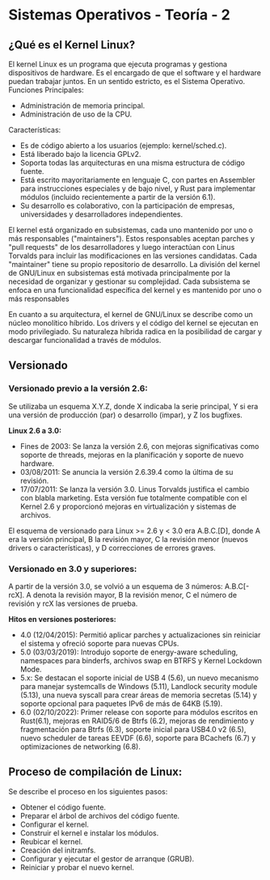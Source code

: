 # Sistemas Operativos - Teoría - 2

## ¿Qué es el Kernel Linux?
El kernel Linux es un programa que ejecuta programas y gestiona dispositivos de hardware. Es el encargado de que el software y el hardware puedan trabajar juntos. En un sentido estricto, es el Sistema Operativo.
Funciones Principales:
- Administración de memoria principal.
- Administración de uso de la CPU.

Características:
- Es de código abierto a los usuarios (ejemplo: kernel/sched.c).
- Está liberado bajo la licencia GPLv2.
- Soporta todas las arquitecturas en una misma estructura de código fuente.
- Está escrito mayoritariamente en lenguaje C, con partes en Assembler para instrucciones especiales y de bajo nivel, y Rust para implementar módulos (incluido recientemente a partir de la versión 6.1).
- Su desarrollo es colaborativo, con la participación de empresas, universidades y desarrolladores independientes. 

El kernel está organizado en subsistemas, cada uno mantenido por uno o más responsables ("maintainers"). Estos responsables aceptan parches y "pull requests" de los desarrolladores y luego interactúan con Linus Torvalds para incluir las modificaciones en las versiones candidatas. Cada "maintainer" tiene su propio repositorio de desarrollo. 
La división del kernel de GNU/Linux en subsistemas está motivada principalmente por la necesidad de organizar y gestionar su complejidad. Cada subsistema se enfoca en una funcionalidad específica del kernel y es mantenido por uno o más responsables

En cuanto a su arquitectura, el kernel de GNU/Linux se describe como un núcleo monolítico híbrido. Los drivers y el código del kernel se ejecutan en modo privilegiado. Su naturaleza híbrida radica en la posibilidad de cargar y descargar funcionalidad a través de módulos.

## Versionado
### Versionado previo a la versión 2.6:
Se utilizaba un esquema X.Y.Z, donde X indicaba la serie principal, Y si era una versión de producción (par) o desarrollo (impar), y Z los bugfixes.

**Linux 2.6 a 3.0:**
- Fines de 2003: Se lanza la versión 2.6, con mejoras significativas como soporte de threads, mejoras en la planificación y soporte de nuevo hardware.
- 03/08/2011: Se anuncia la versión 2.6.39.4 como la última de su revisión.
- 17/07/2011: Se lanza la versión 3.0. Linus Torvalds justifica el cambio con blabla marketing. Esta versión fue totalmente compatible con el Kernel 2.6 y proporcionó mejoras en virtualización y sistemas de archivos.

El esquema de versionado para Linux >= 2.6 y < 3.0 era A.B.C.[D], donde A era la versión principal, B la revisión mayor, C la revisión menor (nuevos drivers o características), y D correcciones de errores graves.

### Versionado en 3.0 y superiores:
A partir de la versión 3.0, se volvió a un esquema de 3 números: A.B.C[-rcX]. A denota la revisión mayor, B la revisión menor, C el número de revisión y rcX las versiones de prueba.

**Hitos en versiones posteriores:**
- 4.0 (12/04/2015): Permitió aplicar parches y actualizaciones sin reiniciar el sistema y ofreció soporte para nuevas CPUs.
- 5.0 (03/03/2019): Introdujo soporte de energy-aware scheduling, namespaces para binderfs, archivos swap en BTRFS y Kernel Lockdown Mode.
- 5.x: Se destacan el soporte inicial de USB 4 (5.6), un nuevo mecanismo para manejar systemcalls de Windows (5.11), Landlock security module (5.13), una nueva syscall para crear áreas de memoria secretas (5.14) y soporte opcional para paquetes IPv6 de más de 64KB (5.19).
- 6.0 (02/10/2022): Primer release con soporte para módulos escritos en Rust(6.1), mejoras en RAID5/6 de Btrfs (6.2), mejoras de rendimiento y fragmentación para Btrfs (6.3), soporte inicial para USB4.0 v2 (6.5), nuevo scheduler de tareas EEVDF (6.6), soporte para BCachefs (6.7) y optimizaciones de networking (6.8).

## Proceso de compilación de Linux:
Se describe el proceso en los siguientes pasos:
- Obtener el código fuente.
- Preparar el árbol de archivos del código fuente.
- Configurar el kernel.
- Construir el kernel e instalar los módulos.
- Reubicar el kernel.
- Creación del initramfs.
- Configurar y ejecutar el gestor de arranque (GRUB).
- Reiniciar y probar el nuevo kernel.